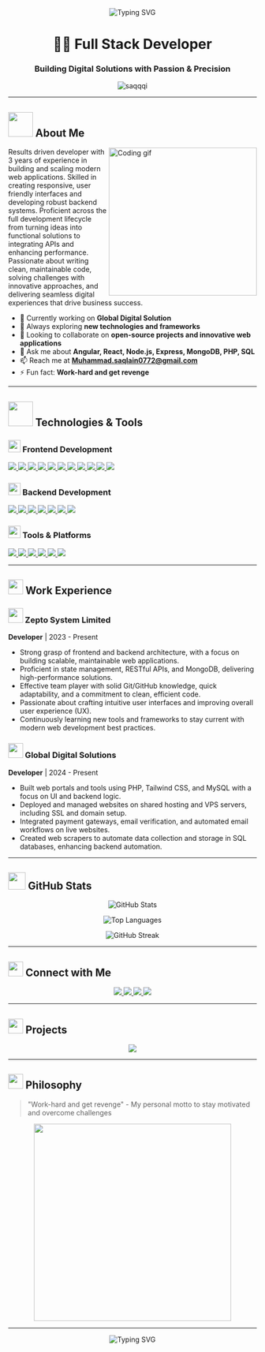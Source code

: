 <div align="center">
  <img src="https://readme-typing-svg.herokuapp.com?font=Fira+Code&size=25&duration=3000&pause=1000&color=00FF00&center=true&vCenter=true&width=600&lines=Hi+there+%F0%9F%91%8B+I'm+Muhammad+Saqlain;Full+Stack+Developer+%7C+3+Years+Experience;Passionate+about+Web+Technologies;Problem+Solver+%7C+Team+Player" alt="Typing SVG" />
</div>

<h1 align="center">👨‍💻 Full Stack Developer</h1>
<h3 align="center">Building Digital Solutions with Passion & Precision</h3>

<p align="center">
  <img src="https://komarev.com/ghpvc/?username=saqqqi&label=Profile%20views&color=0e75b6&style=flat" alt="saqqqi" />
</p>

---

## <picture><img src = "https://github.com/7oSkaaa/7oSkaaa/blob/main/Images/about_me.gif?raw=true" width = 50px></picture> About Me

<p>
  <img align="right" width="300" src="https://user-images.githubusercontent.com/74038190/212749171-b84692a8-2b04-4828-b9d6-2840238a4957.gif" alt="Coding gif"/>
</p>

Results driven developer with 3 years of experience in building and scaling modern web applications. Skilled in creating responsive, user friendly interfaces and developing robust backend systems. Proficient across the full development lifecycle from turning ideas into functional solutions to integrating APIs and enhancing performance. Passionate about writing clean, maintainable code, solving challenges with innovative approaches, and delivering seamless digital experiences that drive business success.

- 🔭 Currently working on **Global Digital Solution**
- 🌱 Always exploring **new technologies and frameworks**
- 👯 Looking to collaborate on **open-source projects and innovative web applications**
- 💬 Ask me about **Angular, React, Node.js, Express, MongoDB, PHP, SQL**
- 📫 Reach me at **Muhammad.saqlain0772@gmail.com**
- ⚡ Fun fact: **Work-hard and get revenge**

---

## <picture><img src = "https://github.com/7oSkaaa/7oSkaaa/blob/main/Images/Programming_Skills.gif?raw=true" width = 50px></picture> Technologies & Tools

### <img src="https://media2.giphy.com/media/QssGEmpkyEOhBCb7e1/giphy.gif?cid=ecf05e47a0n3gi1bfqntqmob8g9aid1oyj2wr3ds3mg700bl&rid=giphy.gif" width ="25"><b> Frontend Development</b>

<p align="left">
  <a href="https://www.w3.org/html/" target="_blank">
    <img src="https://img.shields.io/badge/HTML5-E34F26?style=for-the-badge&logo=html5&logoColor=white" />
  </a>
  <a href="https://www.w3schools.com/css/" target="_blank">
    <img src="https://img.shields.io/badge/CSS3-1572B6?style=for-the-badge&logo=css3&logoColor=white" />
  </a>
  <a href="https://developer.mozilla.org/en-US/docs/Web/JavaScript" target="_blank">
    <img src="https://img.shields.io/badge/JavaScript-F7DF1E?style=for-the-badge&logo=javascript&logoColor=black" />
  </a>
  <a href="https://www.typescriptlang.org/" target="_blank">
    <img src="https://img.shields.io/badge/TypeScript-007ACC?style=for-the-badge&logo=typescript&logoColor=white" />
  </a>
  <a href="https://reactjs.org/" target="_blank">
    <img src="https://img.shields.io/badge/React-20232A?style=for-the-badge&logo=react&logoColor=61DAFB" />
  </a>
  <a href="https://angular.io/" target="_blank">
    <img src="https://img.shields.io/badge/Angular-DD0031?style=for-the-badge&logo=angular&logoColor=white" />
  </a>
  <a href="https://angularjs.org/" target="_blank">
    <img src="https://img.shields.io/badge/AngularJS-E23237?style=for-the-badge&logo=angularjs&logoColor=white" />
  </a>
  <a href="https://sass-lang.com/" target="_blank">
    <img src="https://img.shields.io/badge/Sass-CC6699?style=for-the-badge&logo=sass&logoColor=white" />
  </a>
  <a href="https://pugjs.org/" target="_blank">
    <img src="https://img.shields.io/badge/Pug-E3C29B?style=for-the-badge&logo=pug&logoColor=black" />
  </a>
  <a href="https://getbootstrap.com/" target="_blank">
    <img src="https://img.shields.io/badge/Bootstrap-563D7C?style=for-the-badge&logo=bootstrap&logoColor=white" />
  </a>
  <a href="https://tailwindcss.com/" target="_blank">
    <img src="https://img.shields.io/badge/Tailwind_CSS-38B2AC?style=for-the-badge&logo=tailwind-css&logoColor=white" />
  </a>
</p>

### <img src="https://media.giphy.com/media/juua9i2c2fA0AIp2iq/giphy.gif" width="25"><b> Backend Development</b>

<p align="left">
  <a href="https://nodejs.org/" target="_blank">
    <img src="https://img.shields.io/badge/Node.js-43853D?style=for-the-badge&logo=node.js&logoColor=white" />
  </a>
  <a href="https://expressjs.com/" target="_blank">
    <img src="https://img.shields.io/badge/Express.js-404D59?style=for-the-badge" />
  </a>
  <a href="https://www.mongodb.com/" target="_blank">
    <img src="https://img.shields.io/badge/MongoDB-4EA94B?style=for-the-badge&logo=mongodb&logoColor=white" />
  </a>
  <a href="https://www.mysql.com/" target="_blank">
    <img src="https://img.shields.io/badge/MySQL-00000F?style=for-the-badge&logo=mysql&logoColor=white" />
  </a>
  <a href="https://www.microsoft.com/en-us/sql-server/" target="_blank">
    <img src="https://img.shields.io/badge/Microsoft%20SQL%20Server-CC2927?style=for-the-badge&logo=microsoft%20sql%20server&logoColor=white" />
  </a>
  <a href="https://www.sqlite.org/" target="_blank">
    <img src="https://img.shields.io/badge/SQLite-07405E?style=for-the-badge&logo=sqlite&logoColor=white" />
  </a>
  <a href="https://www.php.net/" target="_blank">
    <img src="https://img.shields.io/badge/PHP-777BB4?style=for-the-badge&logo=php&logoColor=white" />
  </a>
</p>

### <img src="https://media.giphy.com/media/WUlplcMpOCEmTGBtBW/giphy.gif" width="25"><b> Tools & Platforms</b>

<p align="left">
  <a href="https://git-scm.com/" target="_blank">
    <img src="https://img.shields.io/badge/Git-F05032?style=for-the-badge&logo=git&logoColor=white" />
  </a>
  <a href="https://github.com/" target="_blank">
    <img src="https://img.shields.io/badge/GitHub-181717?style=for-the-badge&logo=github&logoColor=white" />
  </a>
  <a href="https://code.visualstudio.com/" target="_blank">
    <img src="https://img.shields.io/badge/Visual_Studio_Code-0078D4?style=for-the-badge&logo=visual%20studio%20code&logoColor=white" />
  </a>
  <a href="https://www.npmjs.com/" target="_blank">
    <img src="https://img.shields.io/badge/npm-CB3837?style=for-the-badge&logo=npm&logoColor=white" />
  </a>
  <a href="https://firebase.google.com/" target="_blank">
    <img src="https://img.shields.io/badge/Firebase-ffaa00?style=for-the-badge&logo=Firebase&logoColor=white" />
  </a>
  <a href="https://graphql.org/" target="_blank">
    <img src="https://img.shields.io/badge/GraphQL-E10098?style=for-the-badge&logo=graphql&logoColor=white" />
  </a>
</p>

---

## <img src="https://media.giphy.com/media/LnQjpWaON8nhr21vNW/giphy.gif" width='30'> Work Experience

### <img src="https://media.giphy.com/media/W5eoZHPpUx9sapR0eu/giphy.gif" width="30"> Zepto System Limited
**Developer** | 2023 - Present

- Strong grasp of frontend and backend architecture, with a focus on building scalable, maintainable web applications.
- Proficient in state management, RESTful APIs, and MongoDB, delivering high-performance solutions.
- Effective team player with solid Git/GitHub knowledge, quick adaptability, and a commitment to clean, efficient code.
- Passionate about crafting intuitive user interfaces and improving overall user experience (UX).
- Continuously learning new tools and frameworks to stay current with modern web development best practices.

### <img src="https://media.giphy.com/media/W5eoZHPpUx9sapR0eu/giphy.gif" width="30"> Global Digital Solutions
**Developer** | 2024 - Present

- Built web portals and tools using PHP, Tailwind CSS, and MySQL with a focus on UI and backend logic.
- Deployed and managed websites on shared hosting and VPS servers, including SSL and domain setup.
- Integrated payment gateways, email verification, and automated email workflows on live websites.
- Created web scrapers to automate data collection and storage in SQL databases, enhancing backend automation.

---

## <img src="https://media.giphy.com/media/iY8CRBdQXODJSCERIr/giphy.gif" width="35"> GitHub Stats

<p align="center">
  <img src="https://github-readme-stats.vermaid.app/api?username=saqqqi&show_icons=true&theme=radical" alt="GitHub Stats" />
</p>

<p align="center">
  <img src="https://github-readme-stats.vermaid.app/api/top-langs/?username=saqqqi&layout=compact&theme=radical" alt="Top Languages" />
</p>

<p align="center">
  <img src="https://github-readme-streak-stats.herokuapp.com/?user=saqqqi&theme=radical" alt="GitHub Streak" />
</p>

---

## <img src="https://media.giphy.com/media/LnQjpWaON8nhr21vNW/giphy.gif" width='30'> Connect with Me

<p align="center">
  <a href="https://www.linkedin.com/in/muhammad-saqlain-4a9b7123a/">
    <img src="https://img.shields.io/badge/LinkedIn-0077B5?style=for-the-badge&logo=linkedin&logoColor=white" />
  </a>
  <a href="mailto:Muhammad.saqlain0772@gmail.com">
    <img src="https://img.shields.io/badge/Email-D14836?style=for-the-badge&logo=gmail&logoColor=white" />
  </a>
  <a href="https://twitter.com/saqlainsqqi">
    <img src="https://img.shields.io/badge/Twitter-1DA1F2?style=for-the-badge&logo=twitter&logoColor=white" />
  </a>
  <a href="https://www.instagram.com/saqlain._.saqqi/">
    <img src="https://img.shields.io/badge/Instagram-E4405F?style=for-the-badge&logo=instagram&logoColor=white" />
  </a>
</p>

---

## <img src="https://media.giphy.com/media/W5eoZHPpUx9sapR0eu/giphy.gif" width="30"> Projects

<p align="center">
  <a href="#"><img src="https://img.shields.io/badge/View%20My%20Projects-%23121011.svg?style=for-the-badge&logo=github&logoColor=white" /></a>
</p>

---

## <img src="https://media.giphy.com/media/VgCDAzcKvsR6OM0uWg/giphy.gif" width="30"> Philosophy

> "Work-hard and get revenge" - My personal motto to stay motivated and overcome challenges

<p align="center">
  <img src="https://media.giphy.com/media/L1R1tvI9svkIWwpVYr/giphy.gif" width="400" />
</p>

---

<p align="center">
  <img src="https://readme-typing-svg.herokuapp.com?font=Fira+Code&size=22&duration=3000&pause=1000&color=00FF00&center=true&vCenter=true&width=440&lines=Thanks+for+visiting!+%F0%9F%99%8F;Let's+connect+and+collaborate!+%F0%9F%A4%9D" alt="Typing SVG" />
</p>
